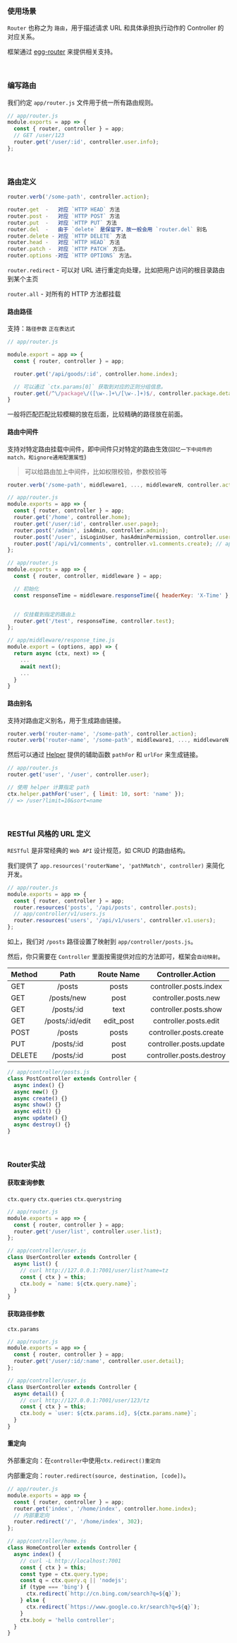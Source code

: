 ### 使用场景

`Router` 也称之为 `路由`，用于描述请求 URL 和具体承担执行动作的 Controller 的对应关系。

框架通过 [egg-router](https://github.com/eggjs/egg-router) 来提供相关支持。

<br/>

### 编写路由

我们约定 `app/router.js` 文件用于统一所有路由规则。

~~~js
// app/router.js
module.exports = app => {
  const { router, controller } = app;
  // GET /user/123
  router.get('/user/:id', controller.user.info);
};
~~~

<br/>

### 路由定义

~~~js
router.verb('/some-path', controller.action);
~~~

~~~js
router.get  -   对应 `HTTP HEAD` 方法
router.post -   对应 `HTTP POST` 方法
router.put  -   对应 `HTTP PUT` 方法
router.del  -   由于 `delete` 是保留字，故一般会用 `router.del` 别名
router.delete - 对应 `HTTP DELETE` 方法
router.head -   对应 `HTTP HEAD` 方法
router.patch -  对应 `HTTP PATCH` 方法。
router.options -对应 `HTTP OPTIONS` 方法。
~~~

`router.redirect` - 可以对 URL 进行重定向处理，比如把用户访问的根目录路由到某个主页

`router.all` - 对所有的 HTTP 方法都挂载

#### 路由路径

支持：`路径参数` `正在表达式` 

~~~js
// app/router.js

module.export = app => {
  const { router, controller } = app;

  router.get('/api/goods/:id', controller.home.index);

  // 可以通过 `ctx.params[0]` 获取到对应的正则分组信息。
  router.get(/^\/package\/([\w-.]+\/[\w-.]+)$/, controller.package.detail);
}
~~~

一般将匹配匹配比较模糊的放在后面，比较精确的路径放在前面。

#### 路由中间件

支持对特定路由挂载中间件，即中间件只对特定的路由生效(`回忆一下中间件的match，和ignore通用配置属性`)

> 可以给路由加上中间件，比如权限校验，参数校验等

~~~js
router.verb('/some-path', middleware1, ..., middlewareN, controller.action);
~~~

~~~js
// app/router.js
module.exports = app => {
  const { router, controller } = app;
  router.get('/home', controller.home);
  router.get('/user/:id', controller.user.page);
  router.post('/admin', isAdmin, controller.admin);
  router.post('/user', isLoginUser, hasAdminPermission, controller.user.create);
  router.post('/api/v1/comments', controller.v1.comments.create); // app/controller/v1/comments.js
};
~~~

~~~js
// app/router.js
module.exports = app => {
  const { router, controller, middleware } = app;

  // 初始化
  const responseTime = middleware.responseTime({ headerKey: 'X-Time' }, app);


  // 仅挂载到指定的路由上
  router.get('/test', responseTime, controller.test);
};
~~~

~~~js
// app/middleware/response_time.js
module.export = (options, app) => {
  return async (ctx, next) => {
    ...
    await next();
    ...
  }
}
~~~

#### 路由别名

支持对路由定义别名，用于生成路由链接。

~~~js
router.verb('router-name', '/some-path', controller.action);
router.verb('router-name', '/some-path', middleware1, ..., middlewareN, controller.action);
~~~

然后可以通过 [Helper](https://eggjs.github.io/zh/guide/helper.html) 提供的辅助函数 `pathFor` 和 `urlFor` 来生成链接。

~~~js
// app/router.js
router.get('user', '/user', controller.user);

// 使用 helper 计算指定 path
ctx.helper.pathFor('user', { limit: 10, sort: 'name' });
// => /user?limit=10&sort=name
~~~

<br/>

### RESTful 风格的 URL 定义

`RESTful` 是非常经典的 `Web API` 设计规范，如 CRUD 的路由结构。

我们提供了 `app.resources('routerName', 'pathMatch', controller)` 来简化开发。

~~~js
// app/router.js
module.exports = app => {
  const { router, controller } = app;
  router.resources('posts', '/api/posts', controller.posts);
  // app/controller/v1/users.js
  router.resources('users', '/api/v1/users', controller.v1.users); 
};
~~~

如上，我们对 `/posts` 路径设置了映射到 `app/controller/posts.js`。

然后，你只需要在 `Controller` 里面按需提供对应的方法即可，框架会`自动映射`。

| Method      | Path | Route Name |  Controller.Action |
|  :---       |    :--:     |  :--:   | :--: |
| GET      | /posts	           |  posts	 |  controller.posts.index   |
| GET      | /posts/new	       |  post   |  controller.posts.new  |
| GET      | /posts/:id	       |  text   |  controller.posts.show   |
| GET      | /posts/:id/edit       |  edit_post   |  controller.posts.edit   |
| POST      | /posts	       |  posts   |  controller.posts.create   |
| PUT      | /posts/:id	       |  post   |  controller.posts.update   |
| DELETE      | /posts/:id	       |  post   |   controller.posts.destroy   |

~~~js
// app/controller/posts.js
class PostController extends Controller {
  async index() {}
  async new() {}
  async create() {}
  async show() {}
  async edit() {}
  async update() {}
  async destroy() {}
}
~~~

<br/>

### Router实战

#### 获取查询参数

`ctx.query` `ctx.queries` `ctx.querystring`

~~~js
// app/router.js
module.exports = app => {
  const { router, controller } = app;
  router.get('/user/list', controller.user.list);
};

// app/controller/user.js
class UserController extends Controller {
  async list() {
    // curl http://127.0.0.1:7001/user/list?name=tz
    const { ctx } = this;
    ctx.body = `name: ${ctx.query.name}`;
  }
}
~~~

#### 获取路径参数

`ctx.params`

~~~js
// app/router.js
module.exports = app => {
  const { router, controller } = app;
  router.get('/user/:id/:name', controller.user.detail);
};

// app/controller/user.js
class UserController extends Controller {
  async detail() {
    // curl http://127.0.0.1:7001/user/123/tz
    const { ctx } = this;
    ctx.body = `user: ${ctx.params.id}, ${ctx.params.name}`;
  }
}
~~~

#### 重定向

外部重定向：在`controller`中使用`ctx.redirect()重定向`

内部重定向：`router.redirect(source, destination, [code])`。

~~~js
// app/router.js
module.exports = app => {
  const { router, controller } = app;
  router.get('index', '/home/index', controller.home.index);
  // 内部重定向
  router.redirect('/', '/home/index', 302);
};

// app/controller/home.js
class HomeController extends Controller {
  async index() {
    // curl -L http://localhost:7001
    const { ctx } = this;
    const type = ctx.query.type;
    const q = ctx.query.q || 'nodejs';
    if (type === 'bing') {
      ctx.redirect(`http://cn.bing.com/search?q=${q}`);
    } else {
      ctx.redirect(`https://www.google.co.kr/search?q=${q}`);
    }
    ctx.body = 'hello controller';
  }
}
~~~